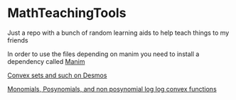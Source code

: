 # MathTeachingTools
Just a repo with a bunch of random learning aids to help teach things to my friends

In order to use the files depending on manim you need to install a dependency called [Manim](https://github.com/3b1b/manim)

[Convex sets and such on Desmos](https://www.desmos.com/calculator/fktwsoacrt)

[Monomials, Posynomials, and non posynomial log log convex functions](https://www.desmos.com/calculator/mfxlszaj6r)

